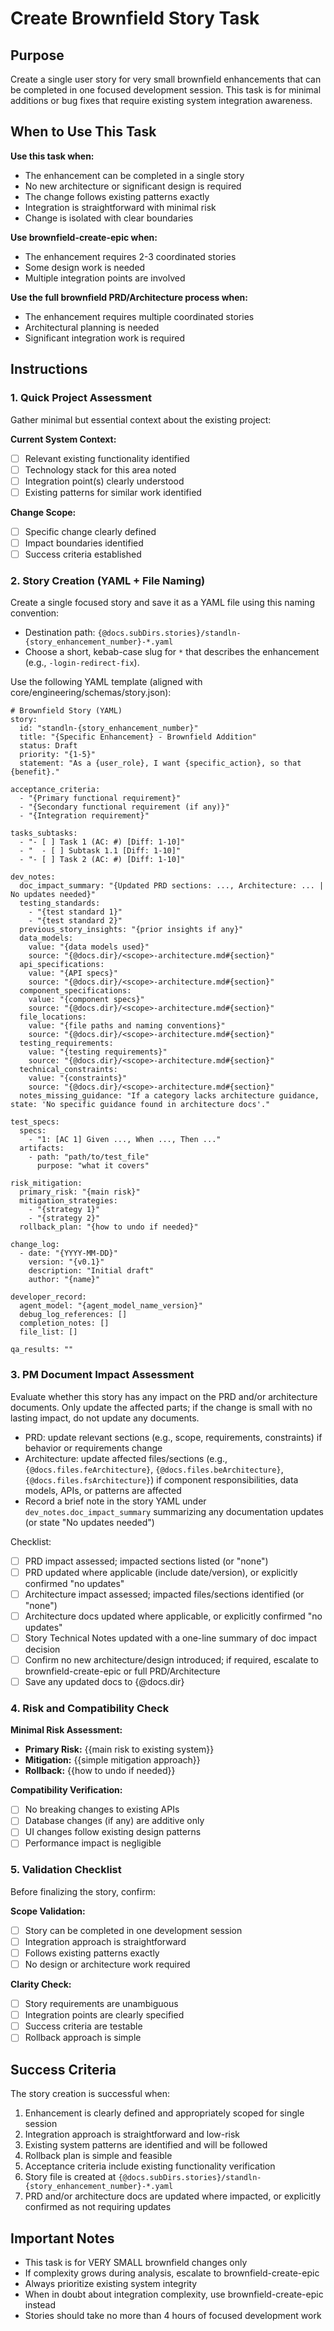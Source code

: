 <!-- Powered by BMAD™ Core -->

# Create Brownfield Story Task

## Purpose

Create a single user story for very small brownfield enhancements that can be completed in one focused development session. This task is for minimal additions or bug fixes that require existing system integration awareness.

## When to Use This Task

**Use this task when:**

-  The enhancement can be completed in a single story
-  No new architecture or significant design is required
-  The change follows existing patterns exactly
-  Integration is straightforward with minimal risk
-  Change is isolated with clear boundaries

**Use brownfield-create-epic when:**

-  The enhancement requires 2-3 coordinated stories
-  Some design work is needed
-  Multiple integration points are involved

**Use the full brownfield PRD/Architecture process when:**

-  The enhancement requires multiple coordinated stories
-  Architectural planning is needed
-  Significant integration work is required

## Instructions

### 1. Quick Project Assessment

Gather minimal but essential context about the existing project:

**Current System Context:**

-  [ ] Relevant existing functionality identified
-  [ ] Technology stack for this area noted
-  [ ] Integration point(s) clearly understood
-  [ ] Existing patterns for similar work identified

**Change Scope:**

-  [ ] Specific change clearly defined
-  [ ] Impact boundaries identified
-  [ ] Success criteria established

### 2. Story Creation (YAML + File Naming)

Create a single focused story and save it as a YAML file using this naming convention:

-  Destination path: `{@docs.subDirs.stories}/standln-{story_enhancement_number}-*.yaml`
-  Choose a short, kebab-case slug for `*` that describes the enhancement (e.g., `-login-redirect-fix`).

Use the following YAML template (aligned with core/engineering/schemas/story.json):

```
# Brownfield Story (YAML)
story:
  id: "standln-{story_enhancement_number}"
  title: "{Specific Enhancement} - Brownfield Addition"
  status: Draft
  priority: "{1-5}"
  statement: "As a {user_role}, I want {specific_action}, so that {benefit}."

acceptance_criteria:
  - "{Primary functional requirement}"
  - "{Secondary functional requirement (if any)}"
  - "{Integration requirement}"

tasks_subtasks:
  - "- [ ] Task 1 (AC: #) [Diff: 1-10]"
  - "  - [ ] Subtask 1.1 [Diff: 1-10]"
  - "- [ ] Task 2 (AC: #) [Diff: 1-10]"

dev_notes:
  doc_impact_summary: "{Updated PRD sections: ..., Architecture: ... | No updates needed}"
  testing_standards:
    - "{test standard 1}"
    - "{test standard 2}"
  previous_story_insights: "{prior insights if any}"
  data_models:
    value: "{data models used}"
    source: "{@docs.dir}/<scope>-architecture.md#{section}"
  api_specifications:
    value: "{API specs}"
    source: "{@docs.dir}/<scope>-architecture.md#{section}"
  component_specifications:
    value: "{component specs}"
    source: "{@docs.dir}/<scope>-architecture.md#{section}"
  file_locations:
    value: "{file paths and naming conventions}"
    source: "{@docs.dir}/<scope>-architecture.md#{section}"
  testing_requirements:
    value: "{testing requirements}"
    source: "{@docs.dir}/<scope>-architecture.md#{section}"
  technical_constraints:
    value: "{constraints}"
    source: "{@docs.dir}/<scope>-architecture.md#{section}"
  notes_missing_guidance: "If a category lacks architecture guidance, state: 'No specific guidance found in architecture docs'."

test_specs:
  specs:
    - "1: [AC 1] Given ..., When ..., Then ..."
  artifacts:
    - path: "path/to/test_file"
      purpose: "what it covers"

risk_mitigation:
  primary_risk: "{main risk}"
  mitigation_strategies:
    - "{strategy 1}"
    - "{strategy 2}"
  rollback_plan: "{how to undo if needed}"

change_log:
  - date: "{YYYY-MM-DD}"
    version: "{v0.1}"
    description: "Initial draft"
    author: "{name}"

developer_record:
  agent_model: "{agent_model_name_version}"
  debug_log_references: []
  completion_notes: []
  file_list: []

qa_results: ""
```

### 3. PM Document Impact Assessment

Evaluate whether this story has any impact on the PRD and/or architecture documents. Only update the affected parts; if the change is small with no lasting impact, do not update any documents.

-  PRD: update relevant sections (e.g., scope, requirements, constraints) if behavior or requirements change
-  Architecture: update affected files/sections (e.g., `{@docs.files.feArchitecture}`, `{@docs.files.beArchitecture}`, `{@docs.files.fsArchitecture}`) if component responsibilities, data models, APIs, or patterns are affected
-  Record a brief note in the story YAML under `dev_notes.doc_impact_summary` summarizing any documentation updates (or state "No updates needed")

Checklist:

-  [ ] PRD impact assessed; impacted sections listed (or "none")
-  [ ] PRD updated where applicable (include date/version), or explicitly confirmed "no updates"
-  [ ] Architecture impact assessed; impacted files/sections identified (or "none")
-  [ ] Architecture docs updated where applicable, or explicitly confirmed "no updates"
-  [ ] Story Technical Notes updated with a one-line summary of doc impact decision
-  [ ] Confirm no new architecture/design introduced; if required, escalate to brownfield-create-epic or full PRD/Architecture
-  [ ] Save any updated docs to {@docs.dir}

### 4. Risk and Compatibility Check

**Minimal Risk Assessment:**

-  **Primary Risk:** {{main risk to existing system}}
-  **Mitigation:** {{simple mitigation approach}}
-  **Rollback:** {{how to undo if needed}}

**Compatibility Verification:**

-  [ ] No breaking changes to existing APIs
-  [ ] Database changes (if any) are additive only
-  [ ] UI changes follow existing design patterns
-  [ ] Performance impact is negligible

### 5. Validation Checklist

Before finalizing the story, confirm:

**Scope Validation:**

-  [ ] Story can be completed in one development session
-  [ ] Integration approach is straightforward
-  [ ] Follows existing patterns exactly
-  [ ] No design or architecture work required

**Clarity Check:**

-  [ ] Story requirements are unambiguous
-  [ ] Integration points are clearly specified
-  [ ] Success criteria are testable
-  [ ] Rollback approach is simple

## Success Criteria

The story creation is successful when:

1. Enhancement is clearly defined and appropriately scoped for single session
2. Integration approach is straightforward and low-risk
3. Existing system patterns are identified and will be followed
4. Rollback plan is simple and feasible
5. Acceptance criteria include existing functionality verification
6. Story file is created at `{@docs.subDirs.stories}/standln-{story_enhancement_number}-*.yaml`
7. PRD and/or architecture docs are updated where impacted, or explicitly confirmed as not requiring updates

## Important Notes

-  This task is for VERY SMALL brownfield changes only
-  If complexity grows during analysis, escalate to brownfield-create-epic
-  Always prioritize existing system integrity
-  When in doubt about integration complexity, use brownfield-create-epic instead
-  Stories should take no more than 4 hours of focused development work
